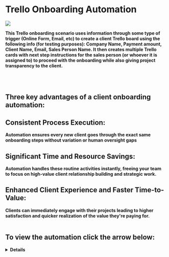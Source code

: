 # Trello Onboarding Automation

<p>
<img src="https://i.imgur.com/iHgLKfg.png alt"Resource Group"/?
</p>


<b>This Trello onboarding scenario uses information through some type of trigger (Online Form, Email, etc) to create a client Trello board using the following info (for testing purposes): Company Name, Payment amount, Client Name, Email, Sales Person Name. It then creates multiple Trello cards with next step instructions for the sales person (or whoever it is assigned to) to proceed with the onboarding while also giving project transparency to the client.  

</br>
</br>

<h2>Three key advantages of a client onboarding automation:</h2>

<h2>Consistent Process Execution:</h2>

Automation ensures every new client goes through the exact same onboarding steps without variation or human oversight gaps 


<h2>Significant Time and Resource Savings:</h2>

 Automation handles these routine activities instantly, freeing your team to focus on high-value client relationship building and strategic work. 

<h2>Enhanced Client Experience and Faster Time-to-Value:</h2>

 Clients can immediately engage with their projects leading to higher satisfaction and quicker realization of the value they're paying for.
 <br/>
 <br/>

<h2>To view the automation click the arrow below:</h2> 

  <details close>

<div>

</summary>
 

[![Trello Onboarding Automation](https://i.vimeocdn.com/video/2020151010-fe64ee991063de1e15005bcd8bbe0acad02e2cc3ea1007b34d4dd0a91e010586-d_295x166?&r=pad&region=us)](https://vimeo.com/1088017457?share=copy#t=0)

<h1>Thank Your for looking!</h1>


